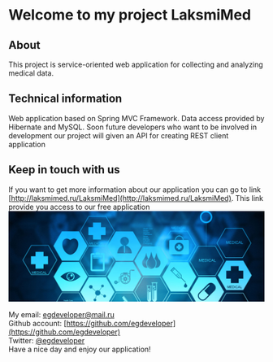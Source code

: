 # Welcome to my project LaksmiMed  
## About
This project is service-oriented web application for collecting and analyzing medical data.
## Technical information
Web application based on Spring MVC Framework. Data access provided by Hibernate and MySQL.
Soon future developers who want to be involved in development our project will given an API for creating REST client application
## Keep in touch with us
If you want to get more information about our application you can go to link [http://laksmimed.ru/LaksmiMed](http://laksmimed.ru/LaksmiMed).
This link provide you access to our free application    
![application](/src/main/webapp/resources/img/healthcare-banner.jpg)    
  
My email: [egdeveloper@mail.ru](mailto:egdeveloper@mail.ru)  
Github account: [https://github.com/egdeveloper](https://github.com/egdeveloper)  
Twitter: [@egdeveloper](https://twitter.com/egdeveloper)  
Have a nice day and enjoy our application!